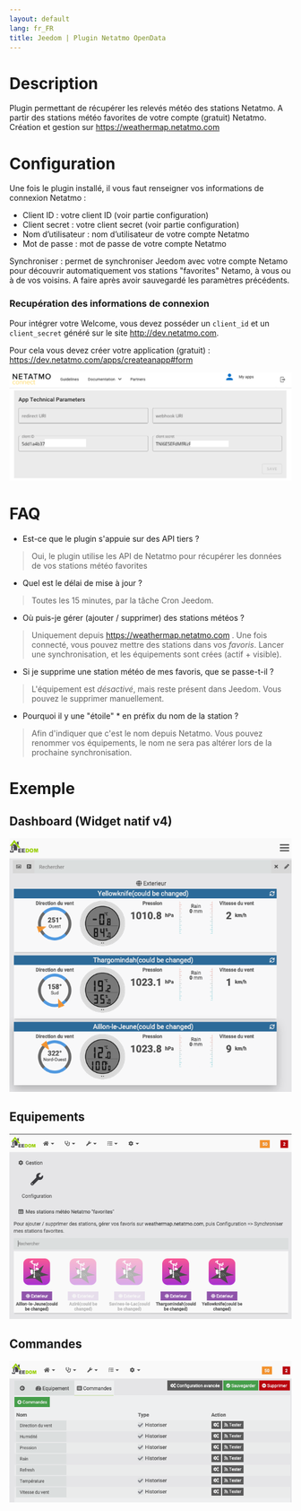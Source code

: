 ```yaml
---
layout: default
lang: fr_FR
title: Jeedom | Plugin Netatmo OpenData
---
```


# Description
Plugin permettant de récupérer les relevés météo des stations Netatmo. A partir des stations météo favorites de votre compte (gratuit) Netatmo. Création et gestion sur https://weathermap.netatmo.com 

# Configuration

Une fois le plugin installé, il vous faut renseigner vos informations de connexion Netatmo :

- Client ID : votre client ID (voir partie configuration)
- Client secret : votre client secret (voir partie configuration)
- Nom d’utilisateur : nom d’utilisateur de votre compte Netatmo
- Mot de passe : mot de passe de votre compte Netatmo

Synchroniser : permet de synchroniser Jeedom avec votre compte Netamo pour découvrir automatiquement vos stations "favorites" Netamo, à vous ou à de vos voisins. A faire après avoir sauvegardé les paramètres précédents.

### Recupération des informations de connexion

Pour intégrer votre Welcome, vous devez posséder un `client_id` et un `client_secret` généré sur le site http://dev.netatmo.com. 

Pour cela vous devez créer votre application (gratuit) : https://dev.netatmo.com/apps/createanapp#form


![](../screenshot/netatmo_clientid.png)

# FAQ
-   Est-ce que le plugin s'appuie sur des API tiers ?

>Oui, le plugin utilise les API de Netatmo pour récupérer les données de vos stations météo favorites

-   Quel est le délai de mise à jour ? 
> Toutes les 15 minutes, par la tâche Cron Jeedom. 


- Où puis-je gérer (ajouter / supprimer) des stations météos ? 
> Uniquement depuis https://weathermap.netatmo.com . Une fois connecté, vous pouvez mettre des stations dans vos *favoris*. Lancer une synchronisation, et les équipements sont crées (actif + visible). 


- Si je supprime une station météo de mes favoris, que se passe-t-il ? 
> L'équipement est *désactivé*, mais reste présent dans Jeedom. Vous pouvez le supprimer manuellement.   

- Pourquoi il y une "étoile" * en préfix du nom de la station ?  
> Afin d'indiquer que c'est le nom depuis Netatmo. Vous pouvez renommer vos équipements, le nom ne sera pas altérer lors de la prochaine synchronisation.   


# Exemple

## Dashboard (Widget natif v4)
![](../screenshot/NetatmoOpenData_dashboard_widget.png)

## Equipements
![](../screenshot/NetatmoOpenData_equipment.png)

## Commandes
![](../screenshot/NetatmoOpenData_command.png)
